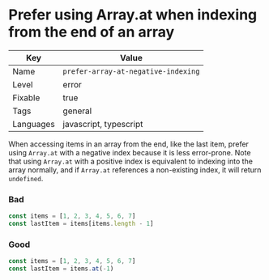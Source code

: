 # Prefer using Array.at when indexing from the end of an array

| Key       | Value                               |
| --------- | ----------------------------------- |
| Name      | `prefer-array-at-negative-indexing` |
| Level     | error                               |
| Fixable   | true                                |
| Tags      | general                             |
| Languages | javascript, typescript              |

When accessing items in an array from the end, like the last item, prefer using `Array.at` with a negative index because it is less error-prone. Note that using `Array.at` with a positive index is equivalent to indexing into the array normally, and if `Array.at` references a non-existing index, it will return `undefined`.

### Bad

```ts
const items = [1, 2, 3, 4, 5, 6, 7]
const lastItem = items[items.length - 1]
```

### Good

```ts
const items = [1, 2, 3, 4, 5, 6, 7]
const lastItem = items.at(-1)
```
